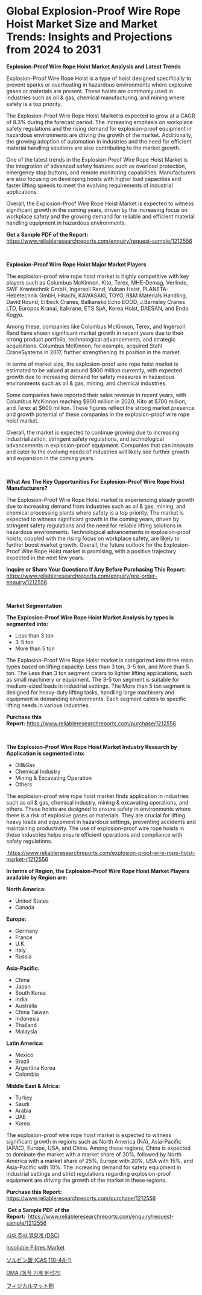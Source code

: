 <p><h1>Global Explosion-Proof Wire Rope Hoist Market Size and Market Trends: Insights and Projections from 2024 to 2031</h1></p><p><strong>Explosion-Proof Wire Rope Hoist Market Analysis and Latest Trends</strong></p>
<p><p>Explosion-Proof Wire Rope Hoist is a type of hoist designed specifically to prevent sparks or overheating in hazardous environments where explosive gases or materials are present. These hoists are commonly used in industries such as oil & gas, chemical manufacturing, and mining where safety is a top priority.</p><p>The Explosion-Proof Wire Rope Hoist Market is expected to grow at a CAGR of 8.3% during the forecast period. The increasing emphasis on workplace safety regulations and the rising demand for explosion-proof equipment in hazardous environments are driving the growth of the market. Additionally, the growing adoption of automation in industries and the need for efficient material handling solutions are also contributing to the market growth.</p><p>One of the latest trends in the Explosion-Proof Wire Rope Hoist Market is the integration of advanced safety features such as overload protection, emergency stop buttons, and remote monitoring capabilities. Manufacturers are also focusing on developing hoists with higher load capacities and faster lifting speeds to meet the evolving requirements of industrial applications.</p><p>Overall, the Explosion-Proof Wire Rope Hoist Market is expected to witness significant growth in the coming years, driven by the increasing focus on workplace safety and the growing demand for reliable and efficient material handling equipment in hazardous environments.</p></p>
<p><strong>Get a Sample PDF of the Report:&nbsp;</strong> <a href="https://www.reliableresearchreports.com/enquiry/request-sample/1212556">https://www.reliableresearchreports.com/enquiry/request-sample/1212556</a></p>
<p>&nbsp;</p>
<p><strong>Explosion-Proof Wire Rope Hoist Major Market Players</strong></p>
<p><p>The explosion-proof wire rope hoist market is highly competitive with key players such as Columbus McKinnon, Kito, Terex, MHE-Demag, Verlinde, SWF Krantechnik GmbH, Ingersoll Rand, Vulcan Hoist, PLANETA-Hebetechnik GmbH, Hitachi, KAWASAKI, TOYO, R&M Materials Handling, David Round, Eilbeck Cranes, Balkansko Echo EOOD, J.Barnsley Cranes LTD, Europos Kranai, Italkrane, ETS SpA, Korea Hoist, DAESAN, and Endo Kogyo.</p><p>Among these, companies like Columbus McKinnon, Terex, and Ingersoll Rand have shown significant market growth in recent years due to their strong product portfolio, technological advancements, and strategic acquisitions. Columbus McKinnon, for example, acquired Stahl CraneSystems in 2017, further strengthening its position in the market.</p><p>In terms of market size, the explosion-proof wire rope hoist market is estimated to be valued at around $900 million currently, with expected growth due to increasing demand for safety measures in hazardous environments such as oil & gas, mining, and chemical industries.</p><p>Some companies have reported their sales revenue in recent years, with Columbus McKinnon reaching $900 million in 2020, Kito at $700 million, and Terex at $600 million. These figures reflect the strong market presence and growth potential of these companies in the explosion-proof wire rope hoist market.</p><p>Overall, the market is expected to continue growing due to increasing industrialization, stringent safety regulations, and technological advancements in explosion-proof equipment. Companies that can innovate and cater to the evolving needs of industries will likely see further growth and expansion in the coming years.</p></p>
<p>&nbsp;</p>
<p><strong>What Are The Key Opportunities For Explosion-Proof Wire Rope Hoist Manufacturers?</strong></p>
<p><p>The Explosion-Proof Wire Rope Hoist market is experiencing steady growth due to increasing demand from industries such as oil & gas, mining, and chemical processing plants where safety is a top priority. The market is expected to witness significant growth in the coming years, driven by stringent safety regulations and the need for reliable lifting solutions in hazardous environments. Technological advancements in explosion-proof hoists, coupled with the rising focus on workplace safety, are likely to further boost market growth. Overall, the future outlook for the Explosion-Proof Wire Rope Hoist market is promising, with a positive trajectory expected in the next few years.</p></p>
<p><strong>Inquire or Share Your Questions If Any Before Purchasing This Report:</strong> <a href="https://www.reliableresearchreports.com/enquiry/pre-order-enquiry/1212556">https://www.reliableresearchreports.com/enquiry/pre-order-enquiry/1212556</a></p>
<p>&nbsp;</p>
<p><strong>Market Segmentation</strong></p>
<p><strong>The Explosion-Proof Wire Rope Hoist Market Analysis by types is segmented into:</strong></p>
<p><ul><li>Less than 3 ton</li><li>3-5 ton</li><li>More than 5 ton</li></ul></p>
<p><p>The Explosion-Proof Wire Rope Hoist market is categorized into three main types based on lifting capacity: Less than 3 ton, 3-5 ton, and More than 5 ton. The Less than 3 ton segment caters to lighter lifting applications, such as small machinery or equipment. The 3-5 ton segment is suitable for medium-sized loads in industrial settings. The More than 5 ton segment is designed for heavy-duty lifting tasks, handling large machinery and equipment in demanding environments. Each segment caters to specific lifting needs in various industries.</p></p>
<p><strong>Purchase this Report:&nbsp;</strong><a href="https://www.reliableresearchreports.com/purchase/1212556">https://www.reliableresearchreports.com/purchase/1212556</a></p>
<p>&nbsp;</p>
<p><strong>The Explosion-Proof Wire Rope Hoist Market Industry Research by Application is segmented into:</strong></p>
<p><ul><li>Oil&Gas</li><li>Chemical Industry</li><li>Mining & Excavating Operation</li><li>Others</li></ul></p>
<p><p>The explosion-proof wire rope hoist market finds application in industries such as oil & gas, chemical industry, mining & excavating operations, and others. These hoists are designed to ensure safety in environments where there is a risk of explosive gases or materials. They are crucial for lifting heavy loads and equipment in hazardous settings, preventing accidents and maintaining productivity. The use of explosion-proof wire rope hoists in these industries helps ensure efficient operations and compliance with safety regulations.</p></p>
<p><a href="https://www.reliableresearchreports.com/explosion-proof-wire-rope-hoist-market-r1212556">&nbsp;https://www.reliableresearchreports.com/explosion-proof-wire-rope-hoist-market-r1212556</a></p>
<p><strong>In terms of Region, the Explosion-Proof Wire Rope Hoist Market Players available by Region are:</strong></p>
<p>
    <p> <strong> North America: </strong>
        <ul>
            <li>United States</li>
            <li>Canada</li>
        </ul>
        </p> 
    <p> <strong> Europe: </strong>
        <ul>
            <li>Germany</li>
            <li>France</li>
            <li>U.K.</li>
            <li>Italy</li>
            <li>Russia</li>
        </ul>
        </p> 
    <p> <strong> Asia-Pacific: </strong>
        <ul>
            <li>China</li>
            <li>Japan</li>
            <li>South Korea</li>
            <li>India</li>
            <li>Australia</li>
            <li>China Taiwan</li>
            <li>Indonesia</li>
            <li>Thailand</li>
            <li>Malaysia</li>
        </ul>
        </p> 
    <p> <strong> Latin America: </strong>
        <ul>
            <li>Mexico</li>
            <li>Brazil</li>
            <li>Argentina Korea</li>
            <li>Colombia</li>
        </ul>
        </p> 
    <p> <strong> Middle East & Africa: </strong>
        <ul>
            <li>Turkey</li>
            <li>Saudi</li>
            <li>Arabia</li>
            <li>UAE</li>
            <li>Korea</li>
        </ul>
    </p>
    </p>
<p><p>The explosion-proof wire rope hoist market is expected to witness significant growth in regions such as North America (NA), Asia-Pacific (APAC), Europe, USA, and China. Among these regions, China is expected to dominate the market with a market share of 30%, followed by North America with a market share of 25%, Europe with 20%, USA with 15%, and Asia-Pacific with 10%. The increasing demand for safety equipment in industrial settings and strict regulations regarding explosion-proof equipment are driving the growth of the market in these regions.</p></p>
<p><strong>Purchase this Report: </strong><a href="https://www.reliableresearchreports.com/purchase/1212556">https://www.reliableresearchreports.com/purchase/1212556</a></p>
<p>&nbsp;<strong>Get a Sample PDF of the Report:&nbsp;&nbsp;</strong><a href="https://www.reliableresearchreports.com/enquiry/request-sample/1212556">https://www.reliableresearchreports.com/enquiry/request-sample/1212556</a></p>
<p><strong></strong></p>
<p><p><a href="https://github.com/johneahan44556754/Market-Research-Report-List-1/blob/main/539707695819.md">시차 주사 열량계 (DSC)</a></p><p><a href="https://github.com/Airanohannonzb68e5pb53oc1/Market-Research-Report-List-2/blob/main/insoluble-fibres-market.md">Insoluble Fibres Market</a></p><p><a href="https://github.com/xemfu2379520/Market-Research-Report-List-2/blob/main/7074686102277.md">ソルビン酸 (CAS 110-44-1)</a></p><p><a href="https://github.com/sougarounis/Market-Research-Report-List-4/blob/main/888500495820.md">DMA (동적 기계 분석기)</a></p><p><a href="https://github.com/bucuel854722/Market-Research-Report-List-2/blob/main/3041240102278.md">フィジカルマット剤</a></p></p>